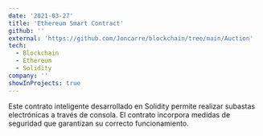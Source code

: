 ```yaml
---
date: '2021-03-27'
title: 'Ethereum Smart Contract'
github: ''
external: 'https://github.com/Joncarre/blockchain/tree/main/Auction'
tech:
  - Blockchain
  - Ethereum
  - Solidity
company: ''
showInProjects: true
---
```


Este contrato inteligente desarrollado en Solidity permite realizar subastas electrónicas a través de consola. El contrato incorpora medidas de seguridad que garantizan su correcto funcionamiento.
